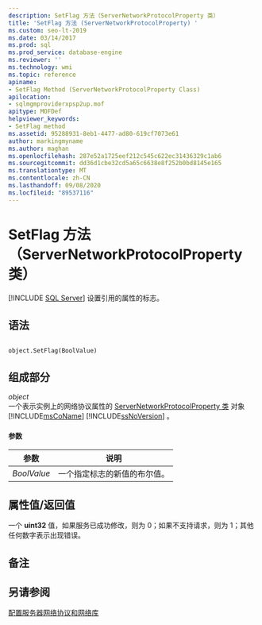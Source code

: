```yaml
---
description: SetFlag 方法（ServerNetworkProtocolProperty 类）
title: 'SetFlag 方法 (ServerNetworkProtocolProperty) '
ms.custom: seo-lt-2019
ms.date: 03/14/2017
ms.prod: sql
ms.prod_service: database-engine
ms.reviewer: ''
ms.technology: wmi
ms.topic: reference
apiname:
- SetFlag Method (ServerNetworkProtocolProperty Class)
apilocation:
- sqlmgmproviderxpsp2up.mof
apitype: MOFDef
helpviewer_keywords:
- SetFlag method
ms.assetid: 95288931-8eb1-4477-ad80-619cf7073e61
author: markingmyname
ms.author: maghan
ms.openlocfilehash: 287e52a1725eef212c545c622ec31436329c1ab6
ms.sourcegitcommit: dd36d1cbe32cd5a65c6638e8f252b0bd8145e165
ms.translationtype: MT
ms.contentlocale: zh-CN
ms.lasthandoff: 09/08/2020
ms.locfileid: "89537116"
---
```

# <a name="setflag-method-servernetworkprotocolproperty-class"></a>SetFlag 方法（ServerNetworkProtocolProperty 类）
[!INCLUDE [SQL Server](../../../includes/applies-to-version/sqlserver.md)]
  设置引用的属性的标志。  
  
## <a name="syntax"></a>语法  
  
```  
  
object.SetFlag(BoolValue)  
```  
  
## <a name="parts"></a>组成部分  
 *object*  
 一个表示实例上的网络协议属性的 [ServerNetworkProtocolProperty 类](../../../relational-databases/wmi-provider-configuration-classes/servernetworkprotocolproperty-class/servernetworkprotocolproperty-class.md) 对象 [!INCLUDE[msCoName](../../../includes/msconame-md.md)] [!INCLUDE[ssNoVersion](../../../includes/ssnoversion-md.md)] 。  
  
#### <a name="parameters"></a>参数  
  
|参数|说明|  
|---------------|-----------------|  
|*BoolValue*|一个指定标志的新值的布尔值。|  
  
## <a name="property-valuereturn-value"></a>属性值/返回值  
 一个 **uint32** 值，如果服务已成功修改，则为 0；如果不支持请求，则为 1；其他任何数字表示出现错误。  
  
## <a name="remarks"></a>备注  
  
## <a name="see-also"></a>另请参阅  
 [配置服务器网络协议和网络库](https://msdn.microsoft.com/library/ms177485\(v=sql.100\).aspx)  
  
  
